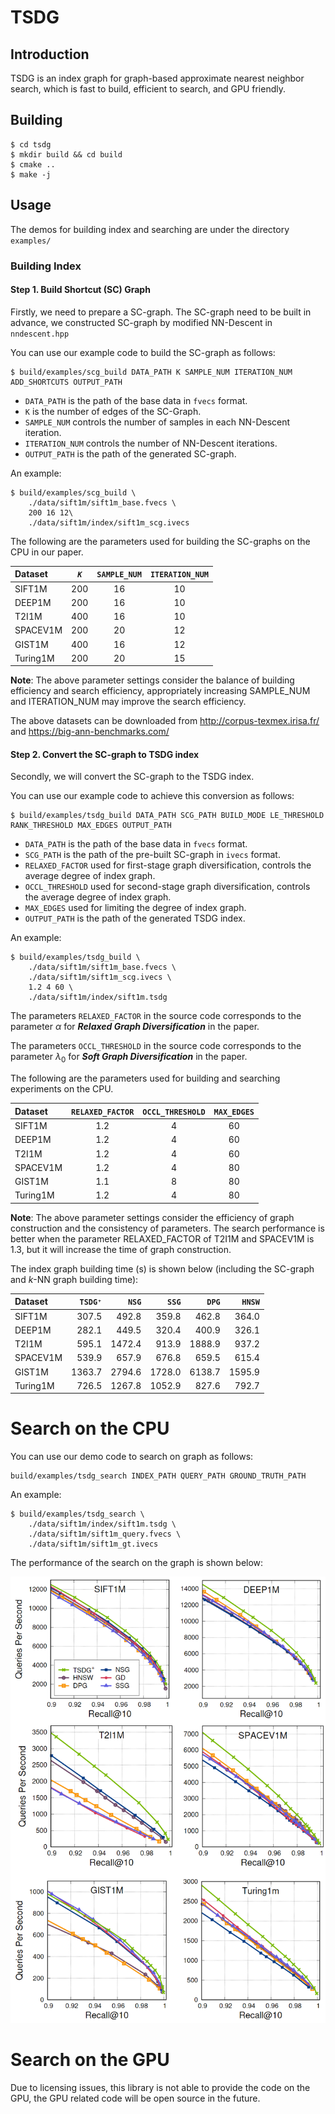 # TSDG

## Introduction

TSDG is an index graph for graph-based approximate nearest neighbor search, which is fast to build, efficient to search, and GPU friendly.

## Building

```shell
$ cd tsdg
$ mkdir build && cd build
$ cmake ..
$ make -j
```

## Usage

The demos for building index and searching are under the directory `examples/`

### Building Index

#### **Step 1**. Build Shortcut (SC) Graph

Firstly, we need to prepare a SC-graph. 
The SC-graph need to be built in advance, we constructed SC-graph by modified NN-Descent in `nndescent.hpp`

You can use our example code to build the SC-graph as follows:

```shell
$ build/examples/scg_build DATA_PATH K SAMPLE_NUM ITERATION_NUM ADD_SHORTCUTS OUTPUT_PATH
```

+ `DATA_PATH` is the path of the base data in `fvecs` format.
+ `K` is the number of edges of the SC-Graph.
+ `SAMPLE_NUM` controls the number of samples in each NN-Descent iteration.
+ `ITERATION_NUM` controls the number of NN-Descent iterations.
+ `OUTPUT_PATH` is the path of the generated SC-graph.

An example:
```shell
$ build/examples/scg_build \
    ./data/sift1m/sift1m_base.fvecs \
    200 16 12\
    ./data/sift1m/index/sift1m_scg.ivecs
```

The following are the parameters used for building the SC-graphs on the CPU in our paper.

| Dataset | *`K`* | `SAMPLE_NUM` | `ITERATION_NUM` |
| :----  | :----: | :----: | :----: |
| SIFT1M | 200 |  16  | 10 |
| DEEP1M | 200 |  16  | 10 |
| T2I1M  | 400 |  16  | 10 |
| SPACEV1M | 200 | 20 | 12 |
| GIST1M   | 400 | 16 | 12 |
| Turing1M | 200 | 20 | 15 |

**Note**: The above parameter settings consider the balance of building efficiency and search efficiency, appropriately increasing SAMPLE_NUM and ITERATION_NUM may improve the search efficiency.

The above datasets can be downloaded from http://corpus-texmex.irisa.fr/ and https://big-ann-benchmarks.com/

#### **Step 2**. Convert the SC-graph to TSDG index

Secondly, we will convert the SC-graph to the TSDG index.

You can use our example code to achieve this conversion as follows:
```shell
$ build/examples/tsdg_build DATA_PATH SCG_PATH BUILD_MODE LE_THRESHOLD RANK_THRESHOLD MAX_EDGES OUTPUT_PATH
```

+ `DATA_PATH` is the path of the base data in `fvecs` format.
+ `SCG_PATH` is the path of the pre-built SC-graph in `ivecs` format.
+ `RELAXED_FACTOR` used for first-stage graph diversification, controls the average degree of index graph.
+ `OCCL_THRESHOLD` used for second-stage graph diversification, controls the average degree of index graph.
+ `MAX_EDGES` used for limiting the degree of index graph.
+ `OUTPUT_PATH` is the path of the generated TSDG index.

An example:
```shell
$ build/examples/tsdg_build \
    ./data/sift1m/sift1m_base.fvecs \
    ./data/sift1m/sift1m_scg.ivecs \
    1.2 4 60 \
    ./data/sift1m/index/sift1m.tsdg
```

The parameters `RELAXED_FACTOR` in the source code corresponds to the parameter $\alpha$ for ***Relaxed Graph Diversification*** in the paper.

The parameters `OCCL_THRESHOLD` in the source code corresponds to the parameter $\lambda_0$ for ***Soft Graph Diversification*** in the paper.

The following are the parameters used for building and searching experiments on the CPU.

| Dataset | `RELAXED_FACTOR` | `OCCL_THRESHOLD` | `MAX_EDGES` |
| :----  | :----: | :----: | :----: |
| SIFT1M |  1.2  | 4 | 60 |
| DEEP1M |  1.2  | 4 | 60 |
| T2I1M  |  1.2  | 4 | 60 |
| SPACEV1M | 1.2 | 4 | 80 |
| GIST1M   | 1.1 | 8 | 80 |
| Turing1M | 1.2 | 4 | 80 |

**Note**: The above parameter settings consider the efficiency of graph construction and the consistency of parameters. The search performance is better when the parameter RELAXED_FACTOR of T2I1M and SPACEV1M is 1.3, but it will increase the time of graph construction.

The index graph building time (s) is shown below (including the SC-graph and *k*-NN graph building time):

| Dataset | `TSDG⁺` | `NSG` | `SSG` | `DPG` | `HNSW` |
| :----  | ----: | ----: | ----: | ----: |  ----: |
| SIFT1M |   307.5  | 492.8  | 359.8  | 462.8  | 364.0
| DEEP1M |   282.1  | 449.5  | 320.4  | 400.9  | 326.1
| T2I1M  |   595.1  | 1472.4 | 913.9  | 1888.9 | 937.2
| SPACEV1M | 539.9  | 657.9  | 676.8  | 659.5  | 615.4
| GIST1M   | 1363.7 | 2794.6 | 1728.0 | 6138.7 | 1595.9
| Turing1M | 726.5  | 1267.8 | 1052.9 | 827.6  | 792.7


# Search on the CPU

You can use our demo code to search on graph as follows:

```shell
build/examples/tsdg_search INDEX_PATH QUERY_PATH GROUND_TRUTH_PATH
```

An example:
```shell
$ build/examples/tsdg_search \
    ./data/sift1m/index/sift1m.tsdg \
    ./data/sift1m/sift1m_query.fvecs \
    ./data/sift1m/sift1m_gt.ivecs
```
The performance of the search on the graph is shown below:

![Search result](examples/result.png)

# Search on the GPU

Due to licensing issues, this library is not able to provide the code on the GPU, the GPU related code will be open source in the future.